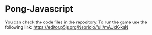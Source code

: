# Pong-Javascript

You can check the code files in the repository.
To run the game use the following link:
https://editor.p5js.org/Nebricio/full/mAUxK-kqN
